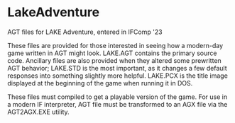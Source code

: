 # LakeAdventure
AGT files for LAKE Adventure, entered in IFComp '23

These files are provided for those interested in seeing how a modern-day game written in AGT might look.  LAKE.AGT contains the primary source code.  Ancillary files are also provided when they altered some prewritten AGT behavior; LAKE.STD is the most important, as it changes a few default responses into something slightly more helpful.  LAKE.PCX is the title image displayed at the beginning of the game when running it in DOS.

These files must compiled to get a playable version of the game.  For use in a modern IF interpreter, AGT file must be transformed to an AGX file via the AGT2AGX.EXE utility.
